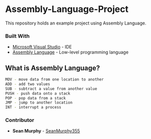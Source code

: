 # Assembly-Language-Project
This repository holds an example project using Assembly Language.

### Built With
* [Microsoft Visual Studio](https://visualstudio.microsoft.com/pl/) - IDE
* [Assembly Language](https://en.wikipedia.org/wiki/Assembly_language) - Low-level programming language

## What is Assembly Language?

~~~sh
MOV - move data from one location to another
ADD - add two values
SUB - subtract a value from another value
PUSH - push data onto a stack
POP - pop data from a stack
JMP - jump to another location
INT - interrupt a process
~~~

### Contributor

* **Sean Murphy** - [SeanMurphy355](https://github.com/Seanmurphy355)

##
